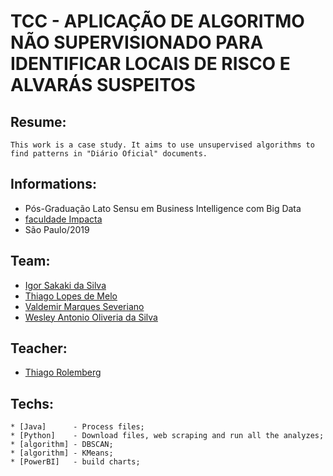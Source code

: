 # TCC - APLICAÇÃO DE ALGORITMO NÃO SUPERVISIONADO PARA IDENTIFICAR LOCAIS DE RISCO E ALVARÁS SUSPEITOS
## Resume:
```
This work is a case study. It aims to use unsupervised algorithms to find patterns in "Diário Oficial" documents.
```
## Informations:
* Pós-Graduação Lato Sensu em Business Intelligence com Big Data
* [faculdade Impacta](https://www.impacta.edu.br/)
* São Paulo/2019

## Team:
* [Igor Sakaki da Silva](https://www.linkedin.com/in/igor-sakaki/)
* [Thiago Lopes de Melo](https://www.linkedin.com/in/ACoAAAY2hcMBLTxcvOWglxoheosSTEITYtKfB5g?lipi=urn%3Ali%3Apage%3Ad_flagship3_profile_view_base_recent_activity_details_shares%3BLKVfI16tTkesX2s4sXqD2Q%3D%3D)
* [Valdemir Marques Severiano](https://www.linkedin.com/in/ACoAAAtisBoBy13mwJtIBBoLX9FNKcMyNyfLjzQ?lipi=urn%3Ali%3Apage%3Ad_flagship3_profile_view_base_recent_activity_details_shares%3BLKVfI16tTkesX2s4sXqD2Q%3D%3D)
* [Wesley Antonio Oliveria da Silva](https://www.linkedin.com/in/ACoAAB-lXkcBros_v_bmxMWsotFKTF1B811q-Pw?lipi=urn%3Ali%3Apage%3Ad_flagship3_profile_view_base_recent_activity_details_shares%3BLKVfI16tTkesX2s4sXqD2Q%3D%3D)

## Teacher:
* [Thiago Rolemberg](https://www.linkedin.com/in/ACoAAALlnoYBH01GX6q1hQNKDRMAsFE_Pqo1NgY?lipi=urn%3Ali%3Apage%3Ad_flagship3_profile_view_base_recent_activity_details_shares%3BLKVfI16tTkesX2s4sXqD2Q%3D%3D)
## Techs:
```
* [Java]      - Process files;
* [Python]    - Download files, web scraping and run all the analyzes;
* [algorithm] - DBSCAN;
* [algorithm] - KMeans;
* [PowerBI]   - build charts;
```
